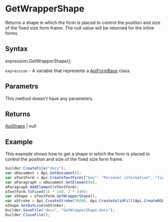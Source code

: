 # GetWrapperShape

Returns a shape in which the form is placed to control the position and size of the fixed size form frame. The null value will be returned for the inline forms.

## Syntax

expression.GetWrapperShape();

`expression` - A variable that represents a [ApiFormBase](../ApiFormBase.md) class.

## Parametrs

This method doesn't have any parameters.

## Returns

[ApiShape](../../ApiShape/ApiShape.md) &#124; null

## Example

This example shows how to get a shape in which the form is placed to control the position and size of the fixed size form frame.

```javascript
builder.CreateFile("docx");
var oDocument = Api.GetDocument();
var oTextForm = Api.CreateTextForm({"key": "Personal information", "tip": "Enter your first name", "required": true, "placeholder": "First name", "comb": true, "maxCharacters": 10, "cellWidth": 3, "multiLine": false, "autoFit": false});
var oParagraph = oDocument.GetElement(0);
oParagraph.AddElement(oTextForm);
oTextForm.ToFixed(10 * 240, 2 * 240);
var oShape = oTextForm.GetWrapperShape();
var oStroke = Api.CreateStroke(36000, Api.CreateSolidFill(Api.CreateRGBColor(255, 111, 61)));
oShape.SetOutLine(oStroke);
builder.SaveFile("docx", "GetWrapperShape.docx");
builder.CloseFile();
```
